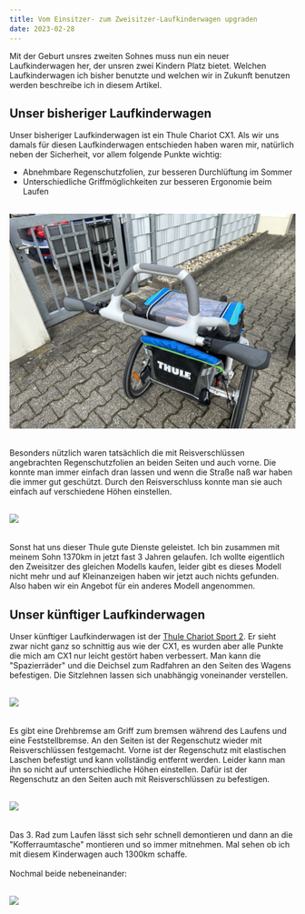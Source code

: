 ```yaml
---
title: Vom Einsitzer- zum Zweisitzer-Laufkinderwagen upgraden
date: 2023-02-28
---
```


Mit der Geburt unsres zweiten Sohnes muss nun ein neuer Laufkinderwagen her, der unsren zwei Kindern Platz bietet. Welchen Laufkinderwagen ich bisher benutzte und welchen wir in Zukunft benutzen werden beschreibe ich in diesem Artikel.

## Unser bisheriger Laufkinderwagen

Unser bisheriger Laufkinderwagen ist ein Thule Chariot CX1. Als wir uns damals für diesen Laufkinderwagen entschieden haben waren mir, natürlich neben der Sicherheit, vor allem folgende Punkte wichtig:

-   Abnehmbare Regenschutzfolien, zur besseren Durchlüftung im Sommer
-   Unterschiedliche Griffmöglichkeiten zur besseren Ergonomie beim Laufen <br><br>

[<img src="/assets/images/2023/CX1_1.jpg" class="w-3/5 align=center">](/assets/images/2023/CX1_1.jpg)<br><br>

Besonders nützlich waren tatsächlich die mit Reisverschlüssen angebrachten Regenschutzfolien an beiden Seiten und auch vorne. Die konnte man immer einfach dran lassen und wenn die Straße naß war haben die immer gut geschützt. Durch den Reisverschluss konnte man sie auch einfach auf verschiedene Höhen einstellen. <br><br>

[<img src="/assets/images/2023/CX1_2.jpg" class="w-3/5 align=center">](/assets/images/2023/CX1_2.jpg)<br><br>

Sonst hat uns dieser Thule gute Dienste geleistet. Ich bin zusammen mit meinem Sohn 1370km in jetzt fast 3 Jahren gelaufen. Ich wollte eigentlich den Zweisitzer des gleichen Modells kaufen, leider gibt es dieses Modell nicht mehr und auf Kleinanzeigen haben wir jetzt auch nichts gefunden. Also haben wir ein Angebot für ein anderes Modell angenommen.

## Unser künftiger Laufkinderwagen

Unser künftiger Laufkinderwagen ist der [Thule Chariot Sport 2](https://www.thule.com/de-de/bike-trailers/bike-trailers-for-multiple-activities/thule-chariot-sport-2-_-10201024). Er sieht zwar nicht ganz so schnittig aus wie der CX1, es wurden aber alle Punkte die mich am CX1 nur leicht gestört haben verbessert. Man kann die "Spazierräder" und die Deichsel zum Radfahren an den Seiten des Wagens befestigen. Die Sitzlehnen lassen sich unabhängig voneinander verstellen.<br><br>

[<img src="/assets/images/2023/Chariot_Sport_2.jpg" class="w-3/5 align=center">](/assets/images/2023/Chariot_Sport_2.jpg)<br><br>

Es gibt eine Drehbremse am Griff zum bremsen während des Laufens und eine Feststellbremse. An den Seiten ist der Regenschutz wieder mit Reisverschlüssen festgemacht. Vorne ist der Regenschutz mit elastischen Laschen befestigt und kann vollständig entfernt werden. Leider kann man ihn so nicht auf unterschiedliche Höhen einstellen. Dafür ist der Regenschutz an den Seiten auch mit Reisverschlüssen zu befestigen.<br><br>

[<img src="/assets/images/2023/Chariot_Sport_1.jpg" class="w-3/5 align=center">](/assets/images/2023/Chariot_Sport_1.jpg)<br><br>

Das 3. Rad zum Laufen lässt sich sehr schnell demontieren und dann an die "Kofferraumtasche" montieren und so immer mitnehmen. Mal sehen ob ich mit diesem Kinderwagen auch 1300km schaffe. <br><br>
Nochmal beide nebeneinander:<br><br>

[<img src="/assets/images/2023/2-KiWa.jpg" class="w-3/5 align=center">](/assets/images/2023/2-KiWa.jpg)<br><br>
